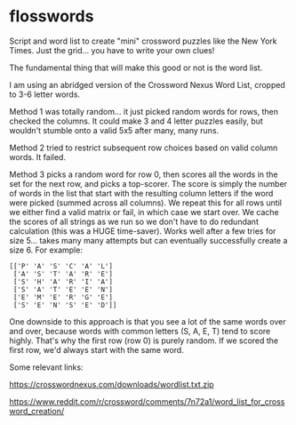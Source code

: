 # flosswords

Script and word list to create "mini" crossword puzzles like the New York Times. Just the grid... you have to write your own clues!

The fundamental thing that will make this good or not is the word list. 

I am using an abridged version of the Crossword Nexus Word List, cropped to 3-6 letter words. 

Method 1 was totally random... it just picked random words for rows, then checked the columns. It could make 3 and 4 letter puzzles easily, but wouldn't stumble onto a valid 5x5 after many, many runs.

Method 2 tried to restrict subsequent row choices based on valid column words. It failed.

Method 3 picks a random word for row 0, then scores all the words in the set for the next row, and picks a top-scorer. The score is simply the number of words in the list that start with the resulting column letters if the word were picked (summed across all columns). We repeat this for all rows until we either find a valid matrix or fail, in which case we start over. We cache the scores of all strings as we run so we don't have to do redundant calculation (this was a HUGE time-saver). Works well after a few tries for size 5... takes many many attempts but can eventually successfully create a size 6. For example:

```
[['P' 'A' 'S' 'C' 'A' 'L']
 ['A' 'S' 'T' 'A' 'R' 'E']
 ['S' 'H' 'A' 'R' 'I' 'A']
 ['S' 'A' 'T' 'E' 'E' 'N']
 ['E' 'M' 'E' 'R' 'G' 'E']
 ['S' 'E' 'N' 'S' 'E' 'D']]
```

One downside to this approach is that you see a lot of the same words over and over, because words with common letters (S, A, E, T) tend to score highly. That's why the first row (row 0) is purely random. If we scored the first row, we'd always start with the same word.

Some relevant links:

https://crosswordnexus.com/downloads/wordlist.txt.zip

https://www.reddit.com/r/crossword/comments/7n72a1/word_list_for_crossword_creation/
